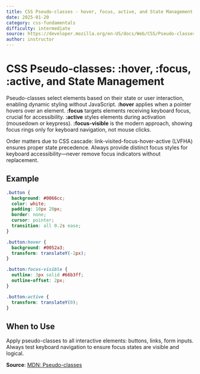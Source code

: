 ```yaml
---
title: CSS Pseudo-classes - hover, focus, active, and State Management
date: 2025-01-20
category: css-fundamentals
difficulty: intermediate
source: https://developer.mozilla.org/en-US/docs/Web/CSS/Pseudo-classes
author: instructor
---
```


# CSS Pseudo-classes: :hover, :focus, :active, and State Management

Pseudo-classes select elements based on their state or user interaction, enabling dynamic styling without JavaScript. **:hover** applies when a pointer hovers over an element. **:focus** targets elements receiving keyboard focus, crucial for accessibility. **:active** styles elements during activation (mousedown or keypress). **:focus-visible** is the modern approach, showing focus rings only for keyboard navigation, not mouse clicks.

Order matters due to CSS cascade: link-visited-focus-hover-active (LVFHA) ensures proper state precedence. Always provide distinct focus styles for keyboard accessibility—never remove focus indicators without replacement.

## Example

```css
.button {
  background: #0066cc;
  color: white;
  padding: 10px 20px;
  border: none;
  cursor: pointer;
  transition: all 0.2s ease;
}

.button:hover {
  background: #0052a3;
  transform: translateY(-2px);
}

.button:focus-visible {
  outline: 3px solid #66b3ff;
  outline-offset: 2px;
}

.button:active {
  transform: translateY(0);
}
```

## When to Use

Apply pseudo-classes to all interactive elements: buttons, links, form inputs. Always test keyboard navigation to ensure focus states are visible and logical.

**Source**: [MDN: Pseudo-classes](https://developer.mozilla.org/en-US/docs/Web/CSS/Pseudo-classes)
